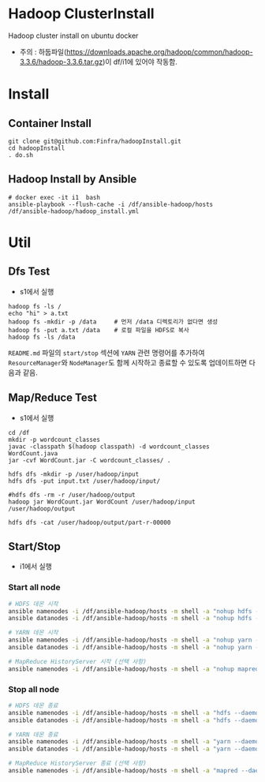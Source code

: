 # Hadoop ClusterInstall
Hadoop cluster install on ubuntu docker
* 주의 : 하둡파일(https://downloads.apache.org/hadoop/common/hadoop-3.3.6/hadoop-3.3.6.tar.gz)이 df/i1에 있어야 작동함.

# Install
## Container Install
```
git clone git@github.com:Finfra/hadoopInstall.git
cd hadoopInstall
. do.sh
```

## Hadoop Install by Ansible
```
# docker exec -it i1  bash
ansible-playbook --flush-cache -i /df/ansible-hadoop/hosts /df/ansible-hadoop/hadoop_install.yml
```

# Util
## Dfs Test
* s1에서 실행
```
hadoop fs -ls /
echo "hi" > a.txt
hadoop fs -mkdir -p /data     # 먼저 /data 디렉토리가 없다면 생성
hadoop fs -put a.txt /data    # 로컬 파일을 HDFS로 복사
hadoop fs -ls /data
```


`README.md` 파일의 `start/stop` 섹션에 `YARN` 관련 명령어를 추가하여 `ResourceManager`와 `NodeManager`도 함께 시작하고 종료할 수 있도록 업데이트하면 다음과 같음.

## Map/Reduce Test
* s1에서 실행
```
cd /df
mkdir -p wordcount_classes
javac -classpath $(hadoop classpath) -d wordcount_classes WordCount.java
jar -cvf WordCount.jar -C wordcount_classes/ .

hdfs dfs -mkdir -p /user/hadoop/input
hdfs dfs -put input.txt /user/hadoop/input/

#hdfs dfs -rm -r /user/hadoop/output
hadoop jar WordCount.jar WordCount /user/hadoop/input /user/hadoop/output

hdfs dfs -cat /user/hadoop/output/part-r-00000
```

## Start/Stop
* i1에서 실행
### Start all node
```bash
# HDFS 데몬 시작
ansible namenodes -i /df/ansible-hadoop/hosts -m shell -a "nohup hdfs --daemon start namenode &" -u root
ansible datanodes -i /df/ansible-hadoop/hosts -m shell -a "nohup hdfs --daemon start datanode &" -u root

# YARN 데몬 시작
ansible namenodes -i /df/ansible-hadoop/hosts -m shell -a "nohup yarn --daemon start resourcemanager &" -u root
ansible datanodes -i /df/ansible-hadoop/hosts -m shell -a "nohup yarn --daemon start nodemanager &" -u root

# MapReduce HistoryServer 시작 (선택 사항)
ansible namenodes -i /df/ansible-hadoop/hosts -m shell -a "nohup mapred --daemon start historyserver &" -u root
```

### Stop all node
```bash
# HDFS 데몬 종료
ansible namenodes -i /df/ansible-hadoop/hosts -m shell -a "hdfs --daemon stop namenode" -u root
ansible datanodes -i /df/ansible-hadoop/hosts -m shell -a "hdfs --daemon stop datanode" -u root

# YARN 데몬 종료
ansible namenodes -i /df/ansible-hadoop/hosts -m shell -a "yarn --daemon stop resourcemanager" -u root
ansible datanodes -i /df/ansible-hadoop/hosts -m shell -a "yarn --daemon stop nodemanager" -u root

# MapReduce HistoryServer 종료 (선택 사항)
ansible namenodes -i /df/ansible-hadoop/hosts -m shell -a "mapred --daemon stop historyserver" -u root
```

